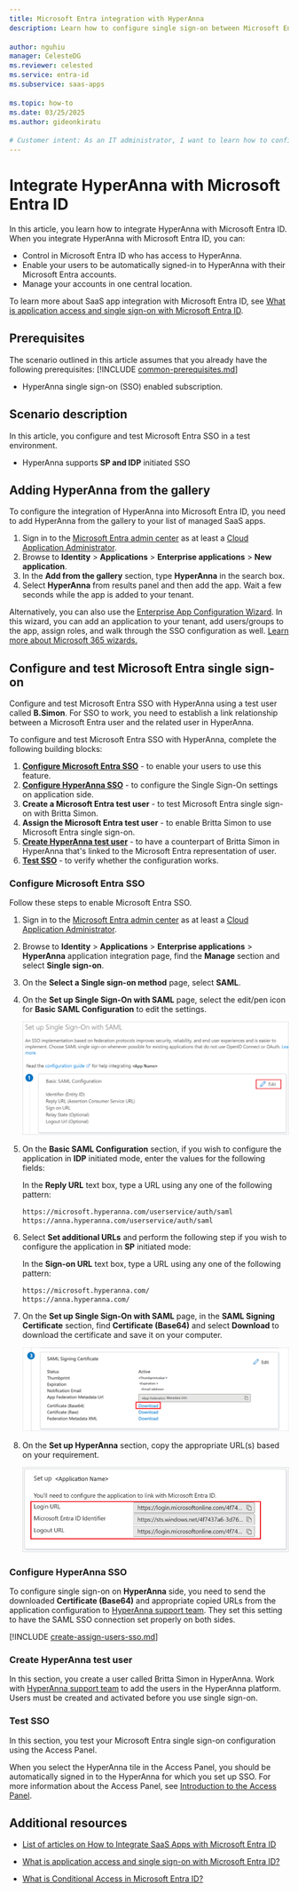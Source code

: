 ```yaml
---
title: Microsoft Entra integration with HyperAnna
description: Learn how to configure single sign-on between Microsoft Entra ID and HyperAnna.

author: nguhiu
manager: CelesteDG
ms.reviewer: celested
ms.service: entra-id
ms.subservice: saas-apps

ms.topic: how-to
ms.date: 03/25/2025
ms.author: gideonkiratu

# Customer intent: As an IT administrator, I want to learn how to configure single sign-on between Microsoft Entra ID and HyperAnna so that I can control who has access to HyperAnna, enable automatic sign-in with Microsoft Entra accounts, and manage my accounts in one central location.
---
```


# Integrate HyperAnna with Microsoft Entra ID

In this article,  you learn how to integrate HyperAnna with Microsoft Entra ID. When you integrate HyperAnna with Microsoft Entra ID, you can:

* Control in Microsoft Entra ID who has access to HyperAnna.
* Enable your users to be automatically signed-in to HyperAnna with their Microsoft Entra accounts.
* Manage your accounts in one central location.

To learn more about SaaS app integration with Microsoft Entra ID, see [What is application access and single sign-on with Microsoft Entra ID](~/identity/enterprise-apps/what-is-single-sign-on.md).

## Prerequisites
The scenario outlined in this article assumes that you already have the following prerequisites:
[!INCLUDE [common-prerequisites.md](~/identity/saas-apps/includes/common-prerequisites.md)]
* HyperAnna single sign-on (SSO) enabled subscription.

## Scenario description

In this article,  you configure and test Microsoft Entra SSO in a test environment.

* HyperAnna supports **SP and IDP** initiated SSO

## Adding HyperAnna from the gallery

To configure the integration of HyperAnna into Microsoft Entra ID, you need to add HyperAnna from the gallery to your list of managed SaaS apps.

1. Sign in to the [Microsoft Entra admin center](https://entra.microsoft.com) as at least a [Cloud Application Administrator](~/identity/role-based-access-control/permissions-reference.md#cloud-application-administrator).
1. Browse to **Identity** > **Applications** > **Enterprise applications** > **New application**.
1. In the **Add from the gallery** section, type **HyperAnna** in the search box.
1. Select **HyperAnna** from results panel and then add the app. Wait a few seconds while the app is added to your tenant.

 Alternatively, you can also use the [Enterprise App Configuration Wizard](https://portal.office.com/AdminPortal/home?Q=Docs#/azureadappintegration). In this wizard, you can add an application to your tenant, add users/groups to the app, assign roles, and walk through the SSO configuration as well. [Learn more about Microsoft 365 wizards.](/microsoft-365/admin/misc/azure-ad-setup-guides)


<a name='configure-and-test-azure-ad-single-sign-on'></a>

## Configure and test Microsoft Entra single sign-on

Configure and test Microsoft Entra SSO with HyperAnna using a test user called **B.Simon**. For SSO to work, you need to establish a link relationship between a Microsoft Entra user and the related user in HyperAnna.

To configure and test Microsoft Entra SSO with HyperAnna, complete the following building blocks:

1. **[Configure Microsoft Entra SSO](#configure-azure-ad-sso)** - to enable your users to use this feature.
2. **[Configure HyperAnna SSO](#configure-hyperanna-sso)** - to configure the Single Sign-On settings on application side.
3. **Create a Microsoft Entra test user** - to test Microsoft Entra single sign-on with Britta Simon.
4. **Assign the Microsoft Entra test user** - to enable Britta Simon to use Microsoft Entra single sign-on.
5. **[Create HyperAnna test user](#create-hyperanna-test-user)** - to have a counterpart of Britta Simon in HyperAnna that's linked to the Microsoft Entra representation of user.
6. **[Test SSO](#test-sso)** - to verify whether the configuration works.

<a name='configure-azure-ad-sso'></a>

### Configure Microsoft Entra SSO

Follow these steps to enable Microsoft Entra SSO.

1. Sign in to the [Microsoft Entra admin center](https://entra.microsoft.com) as at least a [Cloud Application Administrator](~/identity/role-based-access-control/permissions-reference.md#cloud-application-administrator).
1. Browse to **Identity** > **Applications** > **Enterprise applications** > **HyperAnna** application integration page, find the **Manage** section and select **Single sign-on**.
1. On the **Select a Single sign-on method** page, select **SAML**.
1. On the **Set up Single Sign-On with SAML** page, select the edit/pen icon for **Basic SAML Configuration** to edit the settings.

   ![Edit Basic SAML Configuration](common/edit-urls.png)

1. On the **Basic SAML Configuration** section, if you wish to configure the application in **IDP** initiated mode, enter the values for the following fields:

    In the **Reply URL** text box, type a URL using any one of the following pattern:

    ```http
    https://microsoft.hyperanna.com/userservice/auth/saml
    https://anna.hyperanna.com/userservice/auth/saml
    ```

1. Select **Set additional URLs** and perform the following step if you wish to configure the application in **SP** initiated mode:

    In the **Sign-on URL** text box, type a URL using any one of the following pattern:

    ```http
    https://microsoft.hyperanna.com/
    https://anna.hyperanna.com/
    ```

4. On the **Set up Single Sign-On with SAML** page, in the **SAML Signing Certificate** section,  find **Certificate (Base64)** and select **Download** to download the certificate and save it on your computer.

	![The Certificate download link](common/certificatebase64.png)

1. On the **Set up HyperAnna** section, copy the appropriate URL(s) based on your requirement.

	![Copy configuration URLs](common/copy-configuration-urls.png)

### Configure HyperAnna SSO

To configure single sign-on on **HyperAnna** side, you need to send the downloaded **Certificate (Base64)** and appropriate copied URLs from the application configuration to [HyperAnna support team](mailto:support@hyperanna.com). They set this setting to have the SAML SSO connection set properly on both sides.
<a name='create-an-azure-ad-test-user'></a>

[!INCLUDE [create-assign-users-sso.md](~/identity/saas-apps/includes/create-assign-users-sso.md)]

### Create HyperAnna test user

In this section, you create a user called Britta Simon in HyperAnna. Work with [HyperAnna support team](mailto:support@hyperanna.com) to add the users in the HyperAnna platform. Users must be created and activated before you use single sign-on.

### Test SSO 

In this section, you test your Microsoft Entra single sign-on configuration using the Access Panel.

When you select the HyperAnna tile in the Access Panel, you should be automatically signed in to the HyperAnna for which you set up SSO. For more information about the Access Panel, see [Introduction to the Access Panel](https://support.microsoft.com/account-billing/sign-in-and-start-apps-from-the-my-apps-portal-2f3b1bae-0e5a-4a86-a33e-876fbd2a4510).

## Additional resources

- [List of articles on How to Integrate SaaS Apps with Microsoft Entra ID](./tutorial-list.md)

- [What is application access and single sign-on with Microsoft Entra ID?](~/identity/enterprise-apps/what-is-single-sign-on.md)

- [What is Conditional Access in Microsoft Entra ID?](~/identity/conditional-access/overview.md)
